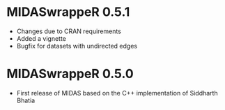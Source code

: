 # MIDASwrappeR 0.5.1

* Changes due to CRAN requirements
* Added a vignette
* Bugfix for datasets with undirected edges 


# MIDASwrappeR 0.5.0

* First release of MIDAS based on the C++ implementation of Siddharth Bhatia 
